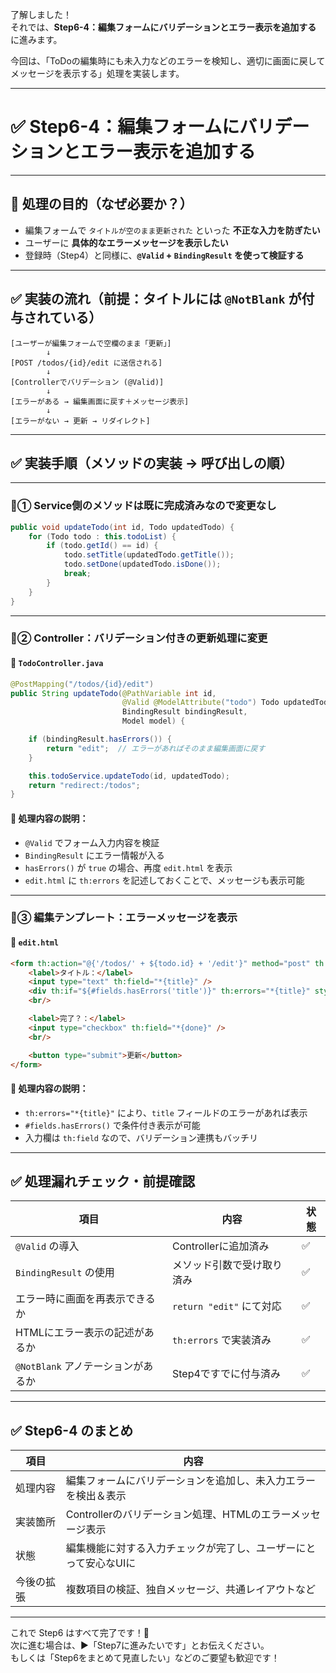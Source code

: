 了解しました！  
それでは、**Step6-4：編集フォームにバリデーションとエラー表示を追加する** に進みます。  

今回は、「ToDoの編集時にも未入力などのエラーを検知し、適切に画面に戻してメッセージを表示する」処理を実装します。

---

# ✅ Step6-4：編集フォームにバリデーションとエラー表示を追加する

---

## 🎯 処理の目的（なぜ必要か？）

- 編集フォームで `タイトルが空のまま更新された` といった **不正な入力を防ぎたい**
- ユーザーに **具体的なエラーメッセージを表示したい**
- 登録時（Step4）と同様に、**`@Valid` + `BindingResult` を使って検証する**

---

## ✅ 実装の流れ（前提：タイトルには `@NotBlank` が付与されている）

```
[ユーザーが編集フォームで空欄のまま「更新」]
        ↓
[POST /todos/{id}/edit に送信される]
        ↓
[Controllerでバリデーション (@Valid)]
        ↓
[エラーがある → 編集画面に戻す＋メッセージ表示]
        ↓
[エラーがない → 更新 → リダイレクト]
```

---

## ✅ 実装手順（メソッドの実装 → 呼び出しの順）

---

### 🔹① Service側のメソッドは既に完成済みなので変更なし

```java
public void updateTodo(int id, Todo updatedTodo) {
    for (Todo todo : this.todoList) {
        if (todo.getId() == id) {
            todo.setTitle(updatedTodo.getTitle());
            todo.setDone(updatedTodo.isDone());
            break;
        }
    }
}
```

---

### 🔹② Controller：バリデーション付きの更新処理に変更

#### 📄 `TodoController.java`

```java
@PostMapping("/todos/{id}/edit")
public String updateTodo(@PathVariable int id,
                         @Valid @ModelAttribute("todo") Todo updatedTodo,
                         BindingResult bindingResult,
                         Model model) {

    if (bindingResult.hasErrors()) {
        return "edit";  // エラーがあればそのまま編集画面に戻す
    }

    this.todoService.updateTodo(id, updatedTodo);
    return "redirect:/todos";
}
```

#### 📘 処理内容の説明：

- `@Valid` でフォーム入力内容を検証
- `BindingResult` にエラー情報が入る
- `hasErrors()` が `true` の場合、再度 `edit.html` を表示
- `edit.html` に `th:errors` を記述しておくことで、メッセージも表示可能

---

### 🔹③ 編集テンプレート：エラーメッセージを表示

#### 📄 `edit.html`

```html
<form th:action="@{'/todos/' + ${todo.id} + '/edit'}" method="post" th:object="${todo}">
    <label>タイトル：</label>
    <input type="text" th:field="*{title}" />
    <div th:if="${#fields.hasErrors('title')}" th:errors="*{title}" style="color: red;"></div>
    <br/>

    <label>完了？：</label>
    <input type="checkbox" th:field="*{done}" />
    <br/>

    <button type="submit">更新</button>
</form>
```

#### 📘 処理内容の説明：

- `th:errors="*{title}"` により、`title` フィールドのエラーがあれば表示
- `#fields.hasErrors()` で条件付き表示が可能
- 入力欄は `th:field` なので、バリデーション連携もバッチリ

---

## ✅ 処理漏れチェック・前提確認

| 項目 | 内容 | 状態 |
|------|------|------|
| `@Valid` の導入 | Controllerに追加済み | ✅ |
| `BindingResult` の使用 | メソッド引数で受け取り済み | ✅ |
| エラー時に画面を再表示できるか | `return "edit"` にて対応 | ✅ |
| HTMLにエラー表示の記述があるか | `th:errors` で実装済み | ✅ |
| `@NotBlank` アノテーションがあるか | Step4ですでに付与済み | ✅ |

---

## ✅ Step6-4 のまとめ

| 項目 | 内容 |
|------|------|
| 処理内容 | 編集フォームにバリデーションを追加し、未入力エラーを検出＆表示 |
| 実装箇所 | Controllerのバリデーション処理、HTMLのエラーメッセージ表示 |
| 状態 | 編集機能に対する入力チェックが完了し、ユーザーにとって安心なUIに |
| 今後の拡張 | 複数項目の検証、独自メッセージ、共通レイアウトなど

---

これで Step6 はすべて完了です！🎉  
次に進む場合は、▶️「Step7に進みたいです」とお伝えください。  
もしくは「Step6をまとめて見直したい」などのご要望も歓迎です！